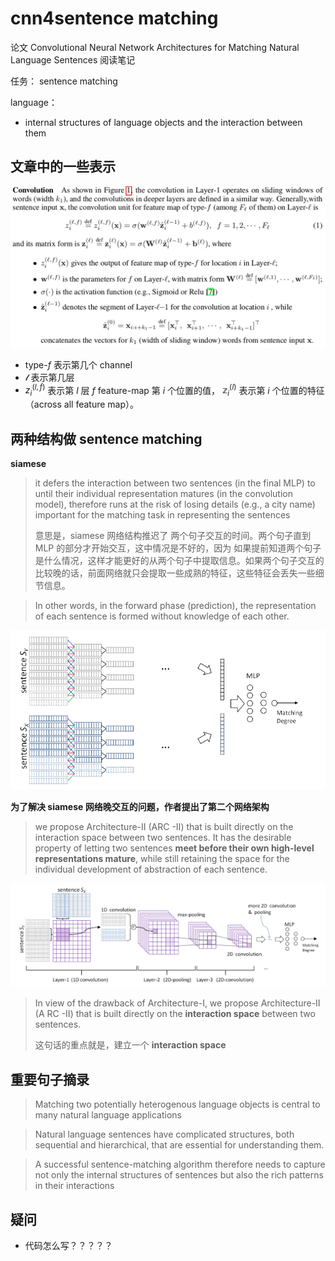 # cnn4sentence matching

论文 Convolutional Neural Network Architectures for Matching Natural Language Sentences 阅读笔记



任务： sentence matching

language：

* internal structures of language objects and the interaction between them



## 文章中的一些表示

![](../imgs/conv-1.png)

* type-$f$ 表示第几个 channel
* $\mathcal l$ 表示第几层
* $z_i^{(l,f)}$ 表示第 $l$ 层 $f$ feature-map 第 $i$ 个位置的值，  $\mathbb z_i^{(l)}$  表示第 $i$ 个位置的特征（across all feature map）。







## 两种结构做 sentence matching

**siamese**

>  it defers the interaction between two sentences (in the final MLP) to until their individual representation matures (in the convolution model), therefore runs at the risk of losing details (e.g., a city name) important for the matching task in representing the sentences
>
> 意思是，siamese 网络结构推迟了 两个句子交互的时间。两个句子直到 MLP 的部分才开始交互，这中情况是不好的，因为 如果提前知道两个句子是什么情况，这样才能更好的从两个句子中提取信息。如果两个句子交互的比较晚的话，前面网络就只会提取一些成熟的特征，这些特征会丢失一些细节信息。



> In other words, in the forward phase (prediction), the representation of each sentence is formed without knowledge of each other.

![](../imgs/siamese.png)



**为了解决 siamese 网络晚交互的问题，作者提出了第二个网络架构**

> we propose Architecture-II (ARC -II) that is built directly on the interaction space between two sentences. It has the desirable property of letting two sentences **meet before their own high-level representations mature**, while still retaining the space for the individual development of abstraction of each sentence.

![](../imgs/arch-2.png)



> In view of the drawback of Architecture-I, we propose Architecture-II (A RC -II) that is built directly on the **interaction space** between two sentences.
>
> 这句话的重点就是，建立一个 **interaction space**







## 重要句子摘录

> Matching two potentially heterogenous language objects is central to many natural language applications



> Natural language sentences have complicated structures, both sequential and hierarchical, that are essential for understanding them.



> A successful sentence-matching algorithm therefore needs to capture not only the internal structures of sentences but also the rich patterns in their interactions



## 疑问

* 代码怎么写？？？？？

